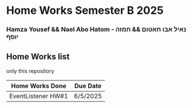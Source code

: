 # Home Works Semester B 2025

### Hamza Yousef && Nael Abo Hatom  - נאיל אבו חאטום && חמזה יוסף

## Home Works list 

only this repository

| Home Works Done       | Due Date   |
| --------------------- | ---------- |
| EventListener HW#1    | 6/5/2025   |
